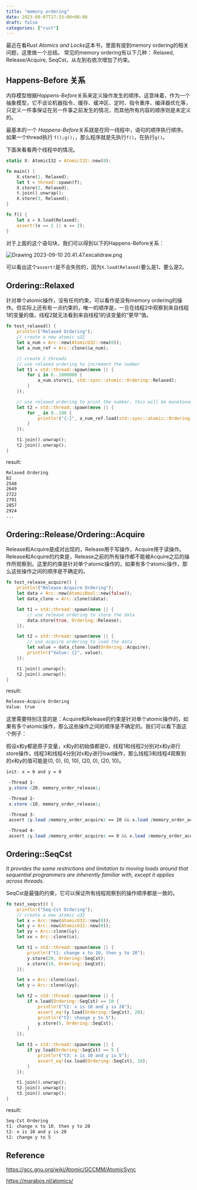 ```yaml
---
title: "memory ordering"
date: 2023-09-07T17:33:00+08:00
draft: false
categories: ["rust"]
---
```


最近在看*Rust Atomics and Locks*这本书，里面有提到memory ordering的相关问题，这里做一个总结。
常见的memory ordering有以下几种：
Relaxed, Release/Acquire, SeqCst，从左到右依次增加了约束。

## Happens-Before 关系
内存模型根据*Happens-Before*关系来定义操作发生的顺序。这意味着，作为一个抽象模型，它不谈论机器指令、缓存、缓冲区、定时、指令重序、编译器优化等，只定义一件事保证在另一件事之前发生的情况，而其他所有内容的顺序则是未定义的。

最基本的一个 *Happens-Before*关系就是在同一线程中，语句的顺序执行顺序。如果一个thread执行
`f();g();`，那么程序就是先执行`f()`，在执行`g()`。

下面来看看两个线程中的情况。
```rust
static X: AtomicI32 = AtomicI32::new(0);

fn main() {
    X.store(1, Relaxed);
    let t = thread::spawn(f);
    X.store(2, Relaxed);
    t.join().unwrap();
    X.store(3, Relaxed);
}

fn f() {
    let x = X.load(Relaxed);
    assert!(x == 1 || x == 2);
}
```
对于上面的这个语句块，我们可以得到以下的Happens-Before关系：

![Drawing 2023-09-10 20.41.47.excalidraw.png](http://tva1.sinaimg.cn/large/007ezvqaly1hhrrxzwx3vj30bi0blt9v.jpg)

可以看出这个`assert!`是不会失败的，因为`X.load(Relaxed)`要么是1，要么是2。

## Ordering::Relaxed
针对单个atomic操作，没有任何约束，可以看作是没有memory ordering的操作。但实际上还有有一点约束的，唯一的顺序是，一旦在线程2中观察到来自线程1的变量的值，线程2就无法看到来自线程1的该变量的“更早”值。

```rust
fn test_relaxed() {
    println!("Relaxed Ordering");
    // create a new atomic u32
    let a_num = Arc::new(AtomicU32::new(0));
    let a_num_ref = Arc::clone(&a_num);

    // create 2 threads
    // use relaxed ordering to increment the number
    let t1 = std::thread::spawn(move || {
        for i in 0..1000000 {
            a_num.store(i, std::sync::atomic::Ordering::Relaxed);
        }
    });

    // use relaxed ordering to print the number, this will be monotonous increment
    let t2 = std::thread::spawn(move || {
        for _ in 0..100 {
            println!("{:}", a_num_ref.load(std::sync::atomic::Ordering::Relaxed))
        }
    });

    t1.join().unwrap();
    t2.join().unwrap();
}
```
result:
```css
Relaxed Ordering
82
2548
2649
2722
2791
2857
2924
...
```


## Ordering::Release/Ordering::Acquire

Release和Acquire是成对出现的，Release用于写操作，Acquire用于读操作。Release和Acquire的约束是，Release之前的所有操作都不能被Acquire之后的操作所观察到。这里的约束是针对单个atomic操作的，如果有多个atomic操作，那么这些操作之间的顺序是不确定的。

```rust
fn test_release_acquire() {
    println!("Release-Acquire Ordering");
    let data = Arc::new(AtomicBool::new(false));
    let data_clone = Arc::clone(&data);

    let t1 = std::thread::spawn(move || {
        // use release ordering to store the data
        data.store(true, Ordering::Release);
    });

    let t2 = std::thread::spawn(move || {
        // use acquire ordering to load the data
        let value = data_clone.load(Ordering::Acquire);
        println!("Value: {}", value);
    });

    t1.join().unwrap();
    t2.join().unwrap();
}
```
result:
```css
Release-Acquire Ordering
Value: true
```
这里需要特别注意的是：Acquire和Release的约束是针对单个atomic操作的，如果有多个atomic操作，那么这些操作之间的顺序是不确定的。我们可以看下面这个例子：

假设x和y都是原子变量，x和y的初始值都是0，线程1和线程2分别对x和y进行store操作，线程3和线程4分别对x和y进行load操作，那么线程3和线程4观察到的x和y的值可能是(0, 0), (0, 10), (20, 0), (20, 10)。
```css
init: x = 0 and y = 0

 -Thread 1-
 y.store (20, memory_order_release);

 -Thread 2-
 x.store (10, memory_order_release);

 -Thread 3-
 assert (y.load (memory_order_acquire) == 20 && x.load (memory_order_acquire) == 0)

 -Thread 4-
 assert (y.load (memory_order_acquire) == 0 && x.load (memory_order_acquire) == 10)
```
## Ordering::SeqCst

*It provides the same restrictions and limitation to moving loads around that sequential programmers are inherently familiar with, except it applies across threads.*

SeqCst是最强的约束，它可以保证所有线程观察到的操作顺序都是一致的。



```rust
fn test_seqcst() {
    println!("Seq-Cst Ordering");
    // create a new atomic u32
    let x = Arc::new(AtomicU32::new(0));
    let y = Arc::new(AtomicU32::new(0));
    let yy = Arc::clone(&y);
    let xx = Arc::clone(&x);

    let t1 = std::thread::spawn(move || {
        println!("t1: change x to 10, then y to 20");
        y.store(20, Ordering::SeqCst);
        x.store(10, Ordering::SeqCst);
    });

    let x = Arc::clone(&xx);
    let y = Arc::clone(&yy);

    let t2 = std::thread::spawn(move || {
        if x.load(Ordering::SeqCst) == 10 {
            println!("t2: x is 10 and y is 20");
            assert_eq!(y.load(Ordering::SeqCst), 20);
            println!("t2: change y to 5");
            y.store(5, Ordering::SeqCst);
        }
    });

    let t3 = std::thread::spawn(move || {
        if yy.load(Ordering::SeqCst) == 5 {
            println!("t3: x is 10 and y is 5");
            assert_eq!(xx.load(Ordering::SeqCst), 10);
        }
    });

    t1.join().unwrap();
    t2.join().unwrap();
    t3.join().unwrap();
}
```
result:
```css
Seq-Cst Ordering
t1: change x to 10, then y to 20
t2: x is 10 and y is 20
t2: change y to 5
```

## Reference

https://gcc.gnu.org/wiki/Atomic/GCCMM/AtomicSync

https://marabos.nl/atomics/